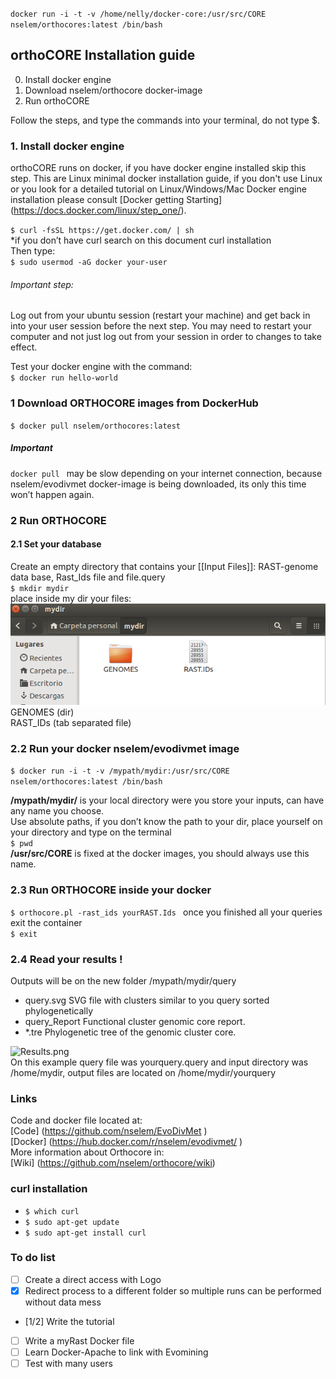 `docker run -i -t -v /home/nelly/docker-core:/usr/src/CORE nselem/orthocores:latest /bin/bash`

## orthoCORE Installation guide

0. Install docker engine   
1. Download nselem/orthocore docker-image  
2. Run orthoCORE  

Follow the steps, and type the commands into your terminal, do not type $.  

### 1. Install docker engine
orthoCORE runs on docker, if you have docker engine installed skip this step. This are Linux minimal docker installation guide, if you don't use Linux or you look for a detailed tutorial on Linux/Windows/Mac Docker engine installation please consult [Docker getting Starting] (https://docs.docker.com/linux/step_one/).  

`$ curl -fsSL https://get.docker.com/ | sh `  
*if you don’t have curl search on this document curl installation  
Then type:  
    `$ sudo usermod -aG docker your-user`

###### Important step:  
Log out from your ubuntu session (restart your machine) and get back in into your user session before the next step.
You may need to restart your computer and not just log out from your session in order to changes to take effect.

Test your docker engine with the command:  
`$ docker run hello-world`  

### 1 Download ORTHOCORE images from DockerHub
`$ docker pull nselem/orthocores:latest  `  

##### Important  
`docker pull ` may be slow depending on your internet connection, because nselem/evodivmet docker-image is being downloaded, its only this time won’t happen again.

### 2 Run ORTHOCORE
#### 2.1 Set your database  
Create an empty directory that contains your [[Input Files]]: RAST-genome data base, Rast_Ids file and file.query  
`$ mkdir mydir`  
place inside my dir your files:  
![mydir.png](https://github.com/a-yanez/orthocore/blob/master/IMAGES/mydir3_edit.png)  
GENOMES    (dir)  
RAST_IDs   (tab separated file)  


### 2.2 Run your docker nselem/evodivmet image  

`$ docker run -i -t -v /mypath/mydir:/usr/src/CORE  nselem/orthocores:latest /bin/bash`

**/mypath/mydir/** is your local directory were you store your inputs, can have any name you choose.  
Use absolute paths, if you don’t know the path to your dir, place yourself on your directory and type on the terminal  
`$ pwd`  
**/usr/src/CORE** is fixed at the docker images, you should always use this name.  


### 2.3 Run ORTHOCORE inside your docker  

`$ orthocore.pl -rast_ids yourRAST.Ids `
once you finished all your queries exit the container  
`$ exit`  
### 2.4 Read your results ! 
Outputs will be on the new folder /mypath/mydir/query   
- query.svg  SVG file with clusters similar to you query sorted phylogenetically  
- query_Report   Functional cluster genomic core report.
- *.tre Phylogenetic tree of the genomic cluster core.

![Results.png](https://github.com/nselem/EvoDivMet/blob/master/IMAGES/yourquery2.png)  
On this example query file was yourquery.query and input directory was /home/mydir, output files are located on /home/mydir/yourquery  
### Links  
Code and docker file located at:  
[Code] (https://github.com/nselem/EvoDivMet  )  
[Docker] (https://hub.docker.com/r/nselem/evodivmet/  )  
More information about Orthocore in:  
[Wiki] (https://github.com/nselem/orthocore/wiki)

### curl installation
- `$ which curl`
- `$ sudo apt-get update`
- `$ sudo apt-get install curl`

### To do list
- [ ] Create a direct access with Logo
- [x] Redirect process to a different folder so multiple runs can be performed without data mess
- [1/2] Write the tutorial
- [ ] Write a myRast Docker file
- [ ] Learn Docker-Apache to link with Evomining
- [ ] Test with many users
